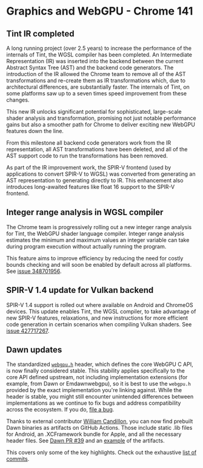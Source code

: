 # Graphics and WebGPU - Chrome 141



## Tint IR completed

A long running project (over 2.5 years) to increase the performance of the internals of Tint, the WGSL compiler has been completed. An Intermediate Representation (IR) was inserted into the backend between the current Abstract Syntax Tree (AST) and the backend code generators. The introduction of the IR allowed the Chrome team to remove all of the AST transformations and re-create them as IR transformations which, due to architectural differences, are substantially faster. The internals of Tint, on some platforms saw up to a seven times speed improvement from these changes.

This new IR unlocks significant potential for sophisticated, large-scale shader analysis and transformation, promising not just notable performance gains but also a smoother path for Chrome to deliver exciting new WebGPU features down the line.

From this milestone all backend code generators work from the IR representation, all AST transformations have been deleted, and all of the AST support code to run the transformations has been removed.

As part of the IR improvement work, the SPIR-V frontend (used by applications to convert SPIR-V to WGSL) was converted from generating an AST representation to generating directly to IR. This enhancement also introduces long-awaited features like float 16 support to the SPIR-V frontend.


## Integer range analysis in WGSL compiler

The Chrome team is progressively rolling out a new integer range analysis for Tint, the WebGPU shader language compiler. Integer range analysis estimates the minimum and maximum values an integer variable can take during program execution without actually running the program.

This feature aims to improve efficiency by reducing the need for costly bounds checking and will soon be enabled by default across all platforms. See [issue 348701956](https://issuetracker.google.com/348701956).


## SPIR-V 1.4 update for Vulkan backend

SPIR-V 1.4 support is rolled out where available on Android and ChromeOS devices. This update enables Tint, the WGSL compiler, to take advantage of new SPIR-V features, relaxations, and new instructions for more efficient code generation in certain scenarios when compiling Vulkan shaders. See [issue 427717267](https://issuetracker.google.com/427717267).


## Dawn updates

The standardized [`webgpu.h`](https://github.com/webgpu-native/webgpu-headers/blob/main/webgpu.h) header, which defines the core WebGPU C API, is now finally considered stable. This stability applies specifically to the core API defined upstream, not including implementation extensions (for example, from Dawn or Emdawnwebgpu), so it is best to use the `webgpu.h` provided by the exact implementation you're linking against. While the header is stable, you might still encounter unintended differences between implementations as we continue to fix bugs and address compatibility across the ecosystem. If you do, [file a bug](https://crbug.com/dawn/new).

Thanks to external contributor [William Candillon](https://github.com/wcandillon), you can now find prebuilt Dawn binaries as artifacts on GitHub Actions. Those include static .lib files for Android, an .XCFramework bundle for Apple, and all the necessary header files. See [Dawn PR #39](https://github.com/google/dawn/pull/39) and an [example](https://github.com/google/dawn/actions/runs/17429395587#artifacts) of the artifacts.

This covers only some of the key highlights. Check out the exhaustive [list of commits](https://dawn.googlesource.com/dawn/+log/chromium/7339..chromium/7390?n=1000).